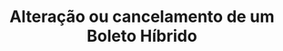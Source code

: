---
title: Alteração ou cancelamento de um Boleto Híbrido
api:
  file: Boleto Híbrido.json
  operationId: patch_v2-order-due-date-order-id
hidden: false
---